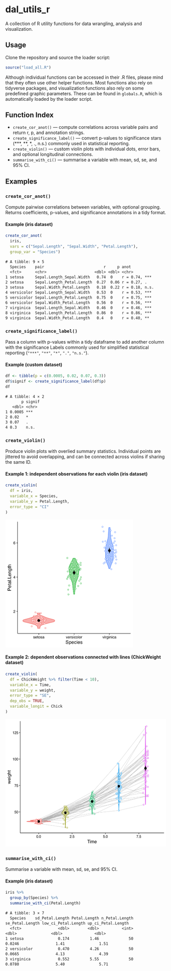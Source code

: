 # dal_utils_r

A collection of R utility functions for data wrangling, analysis and visualization.

## Usage

Clone the repository and source the loader script:

```r
source("load_all.R")
```  
Although individual functions can be accessed in their .R files, please mind that they often use other helper functions. Most functions also rely on tidyverse packages, and visualization functions also rely on some predefined graphic parameters. These can be found in `globals.R`, which is automatically loaded by the loader script.

## Function Index
- `create_cor_anot()` — compute correlations across variable pairs and return r, p, and annotation strings.
- `create_significance_label()` — convert p-values to significance stars (***, **, *, ., n.s.) commonly used in statistical reporting.
- `create_violin()` — custom violin plots with individual dots, error bars, and optional longitudinal connections.
- `summarise_with_ci()` — summarise a variable with mean, sd, se, and 95% CI.

## Examples

### `create_cor_anot()`
Compute pairwise correlations between variables, with optional grouping. Returns coefficients, p-values, and significance annotations in a tidy format.

#### Example (iris dataset)

```r
create_cor_anot(
  iris, 
  vars = c("Sepal.Length", "Sepal.Width", "Petal.Length"),
  group_var = "Species")
``` 
```
# A tibble: 9 × 5
  Species    pair                          r     p anot          
  <fct>      <chr>                     <dbl> <dbl> <chr>         
1 setosa     Sepal.Length_Sepal.Width   0.74  0    r = 0.74, *** 
2 setosa     Sepal.Length_Petal.Length  0.27  0.06 r = 0.27, .   
3 setosa     Sepal.Width_Petal.Length   0.18  0.22 r = 0.18, n.s.
4 versicolor Sepal.Length_Sepal.Width   0.53  0    r = 0.53, *** 
5 versicolor Sepal.Length_Petal.Length  0.75  0    r = 0.75, *** 
6 versicolor Sepal.Width_Petal.Length   0.56  0    r = 0.56, *** 
7 virginica  Sepal.Length_Sepal.Width   0.46  0    r = 0.46, *** 
8 virginica  Sepal.Length_Petal.Length  0.86  0    r = 0.86, *** 
9 virginica  Sepal.Width_Petal.Length   0.4   0    r = 0.40, ** 
```

### `create_significance_label()`
Pass a column with p-values within a tidy dataframe to add another column with the significance Labels commonly used for simplified statistical reporting (`"***"`, `"**"`, `"*"`, `"."`, `"n.s."`).

#### Example (custom dataset)

```r
df <- tibble(p = c(0.0005, 0.02, 0.07, 0.3))
df$signif <- create_significance_label(df$p)
df
``` 
```
# A tibble: 4 × 2
       p signif
   <dbl> <chr> 
1 0.0005 ***   
2 0.02   *     
3 0.07   .     
4 0.3    n.s. 
```

### `create_violin()`
Produce violin plots with overlied summary statistics. Individual points are jittered to avoid overlapping, and can be connected across violins if sharing the same ID.

#### Example 1: independent observations for each violin (iris dataset)

```r
create_violin(
  df = iris,
  variable_x = Species,
  variable_y = Petal.Length,
  error_type = "CI"
)
```  
<img src="figs/violin_indep.png" height="400"/>

#### Example 2: dependent observations connected with lines (ChickWeight dataset)

```r
create_violin(
  df = ChickWeight %>% filter(Time < 10),
  variable_x = Time,
  variable_y = weight,
  error_type = "SE",
  dep_obs = TRUE,
  variable_longit = Chick
)
```  

<img src="figs/violin_dep.png" height="400"/>

### `summarise_with_ci()`
Summarise a variable with mean, sd, se, and 95% CI.

#### Example (iris dataset)

```r
iris %>%
  group_by(Species) %>%
  summarise_with_ci(Petal.Length)
``` 
```
# A tibble: 3 × 7
  Species    sd_Petal.Length Petal.Length n_Petal.Length se_Petal.Length low_ci_Petal.Length up_ci_Petal.Length
  <fct>                <dbl>        <dbl>          <int>           <dbl>               <dbl>              <dbl>
1 setosa               0.174         1.46             50          0.0246                1.41               1.51
2 versicolor           0.470         4.26             50          0.0665                4.13               4.39
3 virginica            0.552         5.55             50          0.0780                5.40               5.71
```